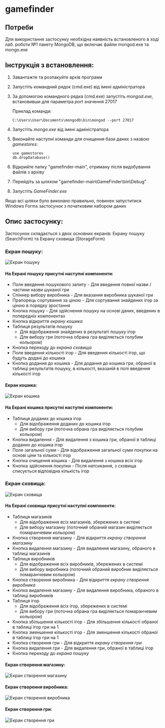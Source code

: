 # gamefinder

## Потреби
Для використання застосунку необхідна наявність встановленого в ході лаб. роботи №1 пакету MongoDB, що включає файли mongod.exe та mongo.exe

## Інструкція з встановлення:
1. Завантажте та розпакуйте архів програми
2. Запустіть командний рядок (cmd.exe) від імені адміністратора
3. За допомогою командного рядка (cmd.exe) запустіть *mongod.exe*, встановивши для параметра *port* значення 27017

   Приклад команди:
   ```
   C:\Users\User\Documents\mongodb\bin\mongod --port 27017
   ```
4. Запустіть *mongo.exe* від імені адміністратора
5. Виконайте наступні команди для очищення бази даних з назвою *gamestores*:
   ```
   use gamestores
   db.dropDatabase()
   ```
6. Відкрийте папку "gamefinder-main", отриману після видобування файлів з архіву
7. Перейдіть за шляхом "gamefinder-main\GameFinder\bin\Debug"
8. Запустіть *GameFinder.exe*

Якщо всі шляхи було виконано правильно, повинен запуститися Windows Forms застосунок з початковим набором даних

## Опис застосунку:

Застосунок складається з двох основних екранів: Екрану пошуку (SearchForm) та Екрану сховища (StorageForm)

### Екран пошуку:

![Екран пошуку](images/searchform-screenshot.png?raw=true)

#### На Екрані пошуку присутні наступні компоненти:
- Поле введення пошукового запиту - Для введення повної назви / частини назви шуканої гри
- Спіннер вибору виробника - Для вказання виробника шуканої гри
- Прапорець сортування за ціною - Для сортування знайдених ігор за ціною в порядку зростання
- Кнопка пошуку - Для здійснення пошуку на основі даних, введених в попередніх компонентах
- Кнопка відкриття *екрану кошика*
- Таблиця результатів пошуку
   - Для відображення знайдених в результаті пошуку ігор
   - Для вибору гри (поточна обрана гра виділяється голубим кольором)
- Кнопка переходу до *екрана сховища*
- Поле введення кількості ігор - Для введення кількості ігор, що будуть додані до кошика
- Кнопка додання до кошика - Для додання до кошика гри, обраної в таблиці результатів пошуку, в кількості, вказаній в полі введення кількості ігор

#### Екран кошика:

![Екран кошика](images/cartform-screenshot.png?raw=true)

#### На Екрані кошика присутні наступні компоненти:
- Таблиця доданих до кошика ігор
   - Для відображення доданих до кошика ігор
   - Для вибору гри (поточна обрана гра виділяється голубим кольором)
- Кнопка видалення - Для видалення з кошика гри, обраної в таблиці доданих до кошика ігор
- Поле загальної суми - Для відображення загальної суми покупки на основі ціни та кількості ігор
- Кнопка очищення кошика - Для видалення з кошика всіх ігор
- Кнопка здійснення покупки - Після натсикання, з сховища списується відповідна кількість ігор

### Екран сховища:

![Екран сховища](images/storageform-screenshot.png?raw=true)

#### На Екрані сховища присутні наступні компоненти:
- Таблиця магазинів
   - Для відображення всіх магазинів, збережених в системі
   - Для вибору магазину (поточний обраний магазин виділяється помаранчевим кольором)
- Кнопка створення магазину - Для відкриття *екрану створення магазину*
- Кнопка видалення магазину - Для видалення магазину, обраного в таблиці магазинів
- Таблиця виробників
   - Для відображення всіх виробників, збережених в системі
   - Для вибору виробника (поточний обраний виробник виділяється помаранчевим кольором)
- Кнопка створення виробника - Для відкриття *екрану створення виробника*
- Кнопка видалення магазину - Для видалення виробника, обраного в таблиці виробників
 - Таблиця ігор
   - Для відображення всіх ігор, збережених в системі
   - Для вибору гри (поточна обрана гра виділяється помаранчевим кольором)
- Кнопка збільшення кількості ігор - Для збільшення кількості обраної в таблиці ігор гри на 1
- Кнопка зменшення кількості ігор - Для зменшення кількості обраної в таблиці ігор гри на 1
- Кнопка створення гри - Для відкриття *екрану створення гри*
- Кнопка видалення гри - Для видалення гри, обраної в таблиці ігор
- Кнопка переходу до *екрана пошуку*

#### Екран створення магазину:
![Екран створення магазину](images/createstoreform-screenshot.png?raw=true)
#### Екран створення виробника:
![Екран створення виробника](images/createmanufacturerform-screenshot.png?raw=true)
#### Екран створення гри:
![Екран створення гри](images/creategamesform-screenshot.png?raw=true)
